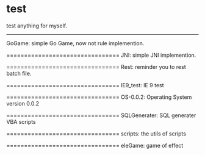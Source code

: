 test
================================

test anything for myself.

--------------------------------
GoGame:
    simple Go Game, now not rule implemention.

================================
JNI:
    simple JNI implemention.

================================
Rest:
    reminder you to rest batch file.

================================
IE9_test:
    IE 9 test

================================
OS-0.0.2:
    Operating System version 0.0.2

================================
SQLGenerater:
    SQL generater VBA scripts

================================
scripts:
    the utils of scripts 


================================
eleGame:
    game of effect
